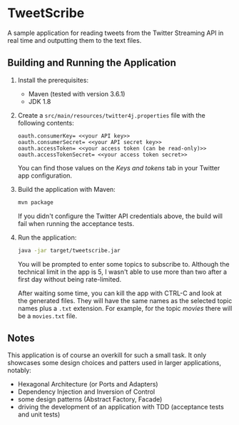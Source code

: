 # TweetScribe

A sample application for reading tweets from the Twitter Streaming API in real time and outputting them to the
text files.


## Building and Running the Application

1. Install the prerequisites:
    * Maven (tested with version 3.6.1)
    * JDK 1.8

1. Create a `src/main/resources/twitter4j.properties` file with the following contents:
    ```
    oauth.consumerKey= <<your API key>>
    oauth.consumerSecret= <<your API secret key>>
    oauth.accessToken= <<your access token (can be read-only)>>
    oauth.accessTokenSecret= <<your access token secret>>
    ```

    You can find those values on the _Keys and tokens_ tab in your Twitter app configuration.

2. Build the application with Maven:
    ```bash
    mvn package
    ```
   
   If you didn't configure the Twitter API credentials above, the build will fail when running the acceptance
   tests.

3. Run the application:
    ```bash
    java -jar target/tweetscribe.jar
    ```
   
   You will be prompted to enter some topics to subscribe to. Although the technical limit in the app is 5, I
   wasn't able to use more than two after a first day without being rate-limited.
   
   After waiting some time, you can kill the app with CTRL-C and look at the generated files. They will have
   the same names as the selected topic names plus a `.txt` extension. For example, for the topic _movies_ there will be a
   `movies.txt` file.
 
 
## Notes

This application is of course an overkill for such a small task. It only showcases some design choices and
patters used in larger applications, notably:

 * Hexagonal Architecture (or Ports and Adapters)
 * Dependency Injection and Inversion of Control
 * some design patterns (Abstract Factory, Facade)
 * driving the development of an application with TDD (acceptance tests and unit tests)
